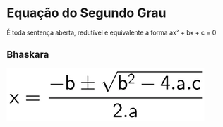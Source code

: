 # Equação do Segundo Grau

É toda sentença aberta, redutível e equivalente a forma ax² + bx + c = 0

## Bhaskara

![Bhaskara](01-equacao-segundo-grau__bhaskara_01.png)

